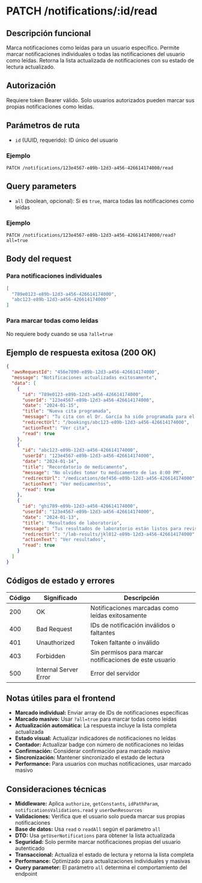 # PATCH /notifications/:id/read

## Descripción funcional

Marca notificaciones como leídas para un usuario específico. Permite marcar notificaciones individuales o todas las notificaciones del usuario como leídas. Retorna la lista actualizada de notificaciones con su estado de lectura actualizado.

## Autorización

Requiere token Bearer válido. Solo usuarios autorizados pueden marcar sus propias notificaciones como leídas.

## Parámetros de ruta

- `id` (UUID, requerido): ID único del usuario

### Ejemplo
```
PATCH /notifications/123e4567-e89b-12d3-a456-426614174000/read
```

## Query parameters

- `all` (boolean, opcional): Si es `true`, marca todas las notificaciones como leídas

### Ejemplo
```
PATCH /notifications/123e4567-e89b-12d3-a456-426614174000/read?all=true
```

## Body del request

### Para notificaciones individuales
```json
[
  "789e0123-e89b-12d3-a456-426614174000",
  "abc123-e89b-12d3-a456-426614174000"
]
```

### Para marcar todas como leídas
No requiere body cuando se usa `?all=true`

## Ejemplo de respuesta exitosa (200 OK)

```json
{
  "awsRequestId": "456e7890-e89b-12d3-a456-426614174000",
  "message": "Notificaciones actualizadas exitosamente",
  "data": [
    {
      "id": "789e0123-e89b-12d3-a456-426614174000",
      "userId": "123e4567-e89b-12d3-a456-426614174000",
      "date": "2024-01-15",
      "title": "Nueva cita programada",
      "message": "Tu cita con el Dr. García ha sido programada para el 20 de enero a las 10:00 AM",
      "redirectUrl": "/bookings/abc123-e89b-12d3-a456-426614174000",
      "actionText": "Ver cita",
      "read": true
    },
    {
      "id": "abc123-e89b-12d3-a456-426614174000",
      "userId": "123e4567-e89b-12d3-a456-426614174000",
      "date": "2024-01-14",
      "title": "Recordatorio de medicamento",
      "message": "No olvides tomar tu medicamento de las 8:00 PM",
      "redirectUrl": "/medications/def456-e89b-12d3-a456-426614174000",
      "actionText": "Ver medicamentos",
      "read": true
    },
    {
      "id": "ghi789-e89b-12d3-a456-426614174000",
      "userId": "123e4567-e89b-12d3-a456-426614174000",
      "date": "2024-01-13",
      "title": "Resultados de laboratorio",
      "message": "Tus resultados de laboratorio están listos para revisión",
      "redirectUrl": "/lab-results/jkl012-e89b-12d3-a456-426614174000",
      "actionText": "Ver resultados",
      "read": true
    }
  ]
}
```

## Códigos de estado y errores

| Código | Significado | Descripción |
|--------|-------------|-------------|
| 200 | OK | Notificaciones marcadas como leídas exitosamente |
| 400 | Bad Request | IDs de notificación inválidos o faltantes |
| 401 | Unauthorized | Token faltante o inválido |
| 403 | Forbidden | Sin permisos para marcar notificaciones de este usuario |
| 500 | Internal Server Error | Error del servidor |

## Notas útiles para el frontend

- **Marcado individual:** Enviar array de IDs de notificaciones específicas
- **Marcado masivo:** Usar `?all=true` para marcar todas como leídas
- **Actualización automática:** La respuesta incluye la lista completa actualizada
- **Estado visual:** Actualizar indicadores de notificaciones no leídas
- **Contador:** Actualizar badge con número de notificaciones no leídas
- **Confirmación:** Considerar confirmación para marcado masivo
- **Sincronización:** Mantener sincronizado el estado de lectura
- **Performance:** Para usuarios con muchas notificaciones, usar marcado masivo

## Consideraciones técnicas

- **Middleware:** Aplica `authorize`, `getConstants`, `idPathParam`, `notificationsValidations.read` y `userOwnResources`
- **Validaciones:** Verifica que el usuario solo pueda marcar sus propias notificaciones
- **Base de datos:** Usa `read` o `readAll` según el parámetro `all`
- **DTO:** Usa `getUserNotifications` para obtener la lista actualizada
- **Seguridad:** Solo permite marcar notificaciones propias del usuario autenticado
- **Transaccional:** Actualiza el estado de lectura y retorna la lista completa
- **Performance:** Optimizado para actualizaciones individuales y masivas
- **Query parameter:** El parámetro `all` determina el comportamiento del endpoint
